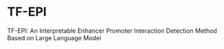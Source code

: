 # TF-EPI
TF-EPI: An Interpretable Enhancer Promoter Interaction Detection Method Based on Large Language Model
